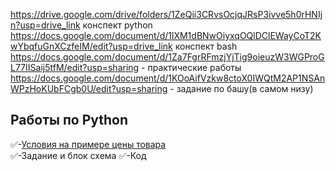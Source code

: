  https://drive.google.com/drive/folders/1ZeQii3CRvsOcjqJRsP3ivve5h0rHNIjn?usp=drive_link конспект python
https://docs.google.com/document/d/1lXM1dBNwOiyxqOQlDClEWayCoT2KwYbqfuGnXCzfeIM/edit?usp=drive_link конспект bash
https://docs.google.com/document/d/1Za7FgrRFmzjYjTig9oieuzW3WGProGL77IISaij5tfM/edit?usp=sharing - практические работы
https://docs.google.com/document/d/1KOoAifVzkw8ctoX0IWQtM2AP1NSAnWPzHoKUbFCgb0U/edit?usp=sharing - задание по башу(в самом низу)
## Работы по Python
✅-[Условия на примере цены товара](https://colab.research.google.com/drive/1uqpqlprW7KQAVzt6NJp1fU5v_ZwTZ1U1#scrollTo=swZlQ81RbHae)\
✅-Задание и блок схема
✅-Код
